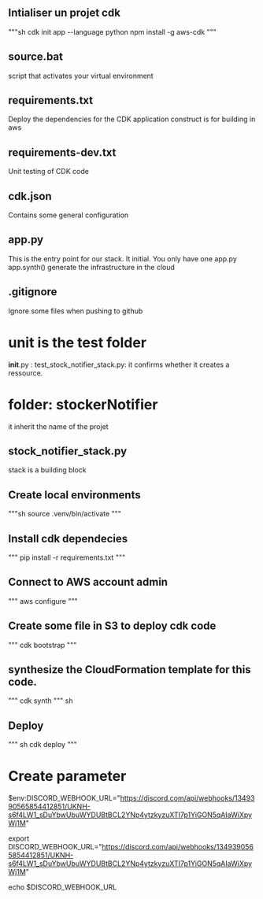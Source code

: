 ## Intialiser un projet cdk
"""sh
cdk init app --language python
npm install -g aws-cdk
"""

## source.bat
script that activates your virtual environment


## requirements.txt
Deploy the dependencies for the CDK application
construct is for building in aws


## requirements-dev.txt
Unit testing of CDK code

## cdk.json
Contains some general configuration

## app.py
This is the entry point for our stack. It initial.
You only have one app.py
app.synth() generate the infrastructure in the cloud

## .gitignore
Ignore some files when pushing to github


# unit is the test folder
__init__.py :
test_stock_notifier_stack.py: it confirms whether it creates a ressource.


# folder: stockerNotifier
it inherit the name of the projet
## stock_notifier_stack.py
stack is a building block



## Create local environments
"""sh
source .venv/bin/activate
"""

## Install cdk dependecies
"""
pip install -r requirements.txt
"""

## Connect to AWS account admin
"""
aws configure
"""


## Create some file in S3 to deploy cdk code
"""
cdk bootstrap
"""

## synthesize the CloudFormation template for this code.
"""
cdk synth
""" sh

## Deploy

""" sh
cdk deploy
"""




# Create parameter
$env:DISCORD_WEBHOOK_URL="https://discord.com/api/webhooks/1349390565854412851/UKNH-s6f4LW1_sDuYbwUbuWYDUBtBCL2YNp4ytzkyzuXTI7p1YiGON5qAIaWiXpyWj1M"

export DISCORD_WEBHOOK_URL="https://discord.com/api/webhooks/1349390565854412851/UKNH-s6f4LW1_sDuYbwUbuWYDUBtBCL2YNp4ytzkyzuXTI7p1YiGON5qAIaWiXpyWj1M"

echo $DISCORD_WEBHOOK_URL


